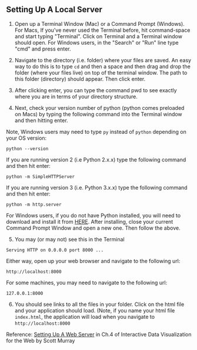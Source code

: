 Setting Up A Local Server
-------------------------

1. Open up a Terminal Window (Mac) or a Command Prompt (Windows). For Macs, If you've never used the Terminal before, hit command-space and start typing "Terminal". Click on Terminal and a Terminal window should open. For Windows users, in the "Search" or "Run" line type "cmd" and press enter.

2. Navigate to the directory (i.e. folder) where your files are saved. An easy way to do this is to type `cd` and then a space and then drag and drop the folder (where your files live) on top of the terminal window. The path to this folder (directory) should appear. Then click enter.

3. After clicking enter, you can type the command pwd to see exactly where you are in terms of your directory structure.

4. Next, check your version number of python (python comes preloaded on Macs) by typing the following command into the Terminal window and then hitting enter. 

  Note, Windows users may need to type `py` instead of `python` depending on your OS version:   
  ```
  python --version
  ```
If you are running version 2 (i.e Python 2.x.x) type the following command and then hit enter: 
  ```
  python -m SimpleHTTPServer
  ```
If you are running version 3 (i.e. Python 3.x.x) type the following command and then hit enter: 
  ```
  python -m http.server
  ```
For Windows users, if you do not have Python installed, you will need to download and install it from [HERE](https://www.python.org/downloads/). After installing, close your current Command Prompt Window and open a new one. Then follow the above.

5. You may (or may not) see this in the Terminal
  ```
  Serving HTTP on 0.0.0.0 port 8000 ...
  ```
Either way, open up your web browser and navigate to the following url:  
  ```
  http://localhost:8000
  ```
For some machines, you may need to navigate to the following url:  
  ```
  127.0.0.1:8000
  ```
6. You should see links to all the files in your folder. Click on the html file and your application should load. (Note, if you name your html file `index.html`, the application will load when you navigate to `http://localhost:8000`

Reference: [Setting Up A Web Server](http://chimera.labs.oreilly.com/books/1230000000345/ch04.html#_setting_up_a_web_server) in Ch.4 of Interactive Data Visualization for the Web by Scott Murray
